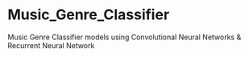 # Music_Genre_Classifier
Music Genre Classifier models using Convolutional Neural Networks &amp; Recurrent Neural Network 
